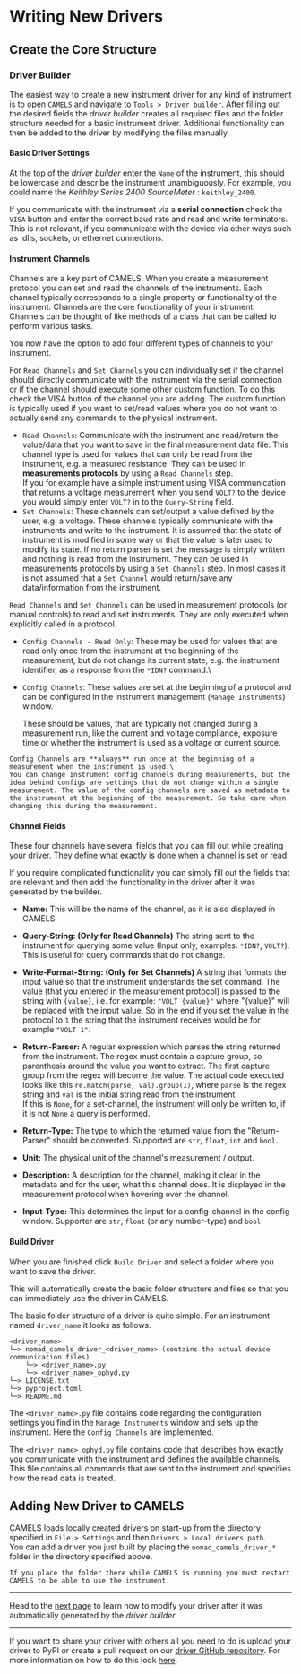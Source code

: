 # Writing New Drivers
## Create the Core Structure

### Driver Builder
The easiest way to create a new instrument driver for any kind of instrument is to open `CAMELS` and navigate to `Tools > Driver builder`. After filling out the desired fields the _driver builder_ creates all required files and the folder structure needed for a basic instrument driver. Additional functionality can then be added to the driver by modifying the files manually.

#### Basic Driver Settings
At the top of the _driver builder_ enter the `Name` of the instrument, this should be lowercase and describe the instrument unambiguously. For example, you could name the _Keithley Series 2400 SourceMeter_ : `keithley_2400`.

If you communicate with the instrument via a **serial connection** check the `VISA` button and enter the correct baud rate and read and write terminators. This is not relevant, if you communicate with the device via other ways such as .dlls, sockets, or ethernet connections. 

#### Instrument Channels
Channels are a key part of CAMELS. When you create a measurement protocol you can set and read the channels of the instruments. Each channel typically corresponds to a single property or functionality of the instrument. Channels are the core functionality of your instrument. Channels can be thought of like methods of a class that can be called to perform various tasks.

You now have the option to add four different types of channels to your instrument.

For `Read Channels` and `Set Channels` you can individually set if the channel should directly communicate with the instrument via the serial connection or if the channel should execute some other custom function. To do this check the VISA button of the channel you are adding. The custom function is typically used if you want to set/read values where you do not want to actually send any commands to the physical instrument.

* `Read Channels`: Communicate with the instrument and read/return the value/data that you want to save in the final measurement data file. This channel type is used for values that can only be read from the instrument, e.g. a measured resistance.  They can be used in **measurements protocols** by using a `Read Channels` step.\
If you for example have a simple instrument using VISA communication that returns a voltage measurement when you send `VOLT?` to the device you would simply enter `VOLT?` in to the `Query-String` field. 
* `Set Channels`: These channels can set/output a value defined by the user, e.g. a voltage. These channels typically communicate with the instruments and write to the instrument. It is assumed that the state of instrument is modified in some way or that the value is later used to modify its state. If no return parser is set the message is simply written and nothing is read from the instrument. They can be used in measurements protocols by using a `Set Channels` step. In most cases it is not assumed that a `Set Channel` would return/save any data/information from the instrument. 

`Read Channels` and `Set Channels` can be used in measurement protocols (or manual controls) to read and set instruments. They are only executed when explicitly called in a protocol.

* `Config Channels - Read Only`: These may be used for values that are read only once from the instrument at the beginning of the measurement, but do not change its current state, e.g. the instrument identifier, as a response from the `*IDN?` command.\

* `Config Channels`: These values are set at the beginning of a protocol and can be configured in the instrument management (`Manage Instruments`) window. 

  These should be values, that are typically not changed during a measurement run, like the current and voltage compliance, exposure time or whether the instrument is used as a voltage or current source.

```{note} 
Config Channels are **always** run once at the beginning of a measurement when the instrument is used.\
You can change instrument config channels during measurements, but the idea behind configs are settings that do not change within a single measurement. The value of the config channels are saved as metadata to the instrument at the beginning of the measurement. So take care when changing this during the measurement.
```
#### Channel Fields

These four channels have several fields that you can fill out while creating your driver. They define what exactly is done when a channel is set or read.

If you require complicated functionality you can simply fill out the fields that are relevant and then add the functionality in the driver after it was generated by the builder. 

* **Name:** This will be the name of the channel, as it is also displayed in CAMELS.
* **Query-String: (Only for Read Channels)** The string sent to the instrument for querying some value (Input only, examples: `*IDN?`, `VOLT?`). This is useful for query commands that do not change.
* **Write-Format-String: (Only for Set Channels)** A string that formats the input value so that the instrument understands the set command. The value (that you entered in the measurement protocol) is passed to the string with `{value}`, i.e. for example: `"VOLT {value}"` where "{value}" will be replaced with the input value. So in the end if you set the value in the protocol to `1` the string that the instrument receives would be for example `"VOLT 1"`.
* **Return-Parser:** A regular expression which parses the string returned from the instrument. The regex must contain a capture group, so parenthesis around the value you want to extract. The first capture group from the regex will become the value. The actual code executed looks like this `re.match(parse, val).group(1)`, where `parse` is the regex string and `val` is the initial string read from the instrument.\
If this is `None`, for a set-channel, the instrument will only be written to, if it is not `None` a query is performed.

* **Return-Type:** The type to which the returned value from the "Return-Parser" should be converted. Supported are `str`, `float`, `int` and `bool`.
* **Unit:** The physical unit of the channel's measurement / output.
* **Description:** A description for the channel, making it clear in the metadata and for the user, what this channel does. It is displayed in the measurement protocol when hovering over the channel.
* **Input-Type:** This determines the input for a config-channel in the config window. Supporter are `str`, `float` (or any number-type) and `bool`.

#### Build Driver
When you are finished click `Build Driver` and select a folder where you want to save the driver.

This will automatically create the basic folder structure and files so that you can immediately use the driver in CAMELS.

The basic folder structure of a driver is quite simple. For an instrument named `driver_name` it looks as follows.

```
<driver_name>
└─> nomad_camels_driver_<driver_name> (contains the actual device communication files)
    └─> <driver_name>.py
    └─> <driver_name>_ophyd.py
└─> LICENSE.txt
└─> pyproject.toml
└─> README.md
```

The `<driver_name>.py` file contains code regarding the configuration settings you find in the `Manage Instruments` window and sets up the instrument. Here the `Config Channels` are implemented.

The `<driver_name>_ophyd.py` file contains code that describes how exactly you communicate with the instrument and defines the available channels. This file contains all commands that are sent to the instrument and specifies how the read data is treated.

## Adding New Driver to CAMELS
CAMELS loads locally created drivers on start-up from the directory specified in `File > Settings` and then `Drivers > Local drivers path`.\
You can add a driver you just built by placing the `nomad_camels_driver_*` folder in the directory specified above.

```{note} 
If you place the folder there while CAMELS is running you must restart CAMELS to be able to use the instrument. 
```
---

Head to the [next page](modifying_drivers.md) to learn how to modify your driver after it was automatically generated by the _driver builder_. 

---

If you want to share your driver with others all you need to do is upload your driver to PyPI or create a pull request on our [driver GitHub repository](https://github.com/FAU-LAP/CAMELS_drivers).
For more information on how to do this look [here](pypi_drivers.md).





